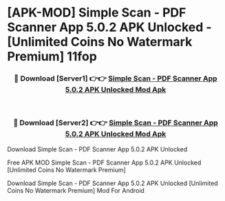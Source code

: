 # [APK-MOD] Simple Scan - PDF Scanner App 5.0.2 APK Unlocked - [Unlimited Coins No Watermark Premium] 11fop



<div align="center">
<h3>🔴 Download [Server1] 👉👉 <a href="https://momento.my/?title=Simple_Scan_-_PDF_Scanner_App_5.0.2_APK_Unlocked">Simple Scan - PDF Scanner App 5.0.2 APK Unlocked Mod Apk</a></h3><br>

<h3>🔴 Download [Server2] 👉👉 <a href="https://momento.my/?title=Simple_Scan_-_PDF_Scanner_App_5.0.2_APK_Unlocked">Simple Scan - PDF Scanner App 5.0.2 APK Unlocked Mod Apk</a></h3>
</div>



Download Simple Scan - PDF Scanner App 5.0.2 APK Unlocked 

Free APK MOD Simple Scan - PDF Scanner App 5.0.2 APK Unlocked [Unlimited Coins No Watermark Premium]

Download Simple Scan - PDF Scanner App 5.0.2 APK Unlocked [Unlimited Coins No Watermark Premium] Mod For Android
